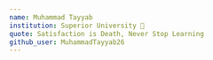 ```yaml
---
name: Muhammad Tayyab
institution: Superior University 🚩 
quote: Satisfaction is Death, Never Stop Learning
github_user: MuhammadTayyab26
---
```

